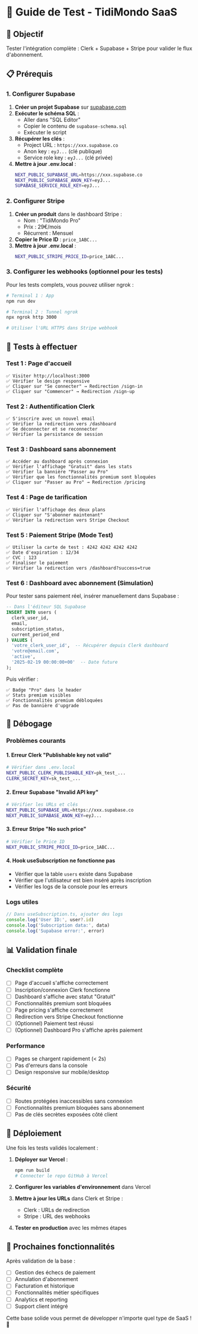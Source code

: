 # 🧪 Guide de Test - TidiMondo SaaS

## 🎯 Objectif
Tester l'intégration complète : Clerk + Supabase + Stripe pour valider le flux d'abonnement.

## 📋 Prérequis

### 1. Configurer Supabase
1. **Créer un projet Supabase** sur [supabase.com](https://supabase.com)
2. **Exécuter le schéma SQL** :
   - Aller dans "SQL Editor" 
   - Copier le contenu de `supabase-schema.sql`
   - Exécuter le script
3. **Récupérer les clés** :
   - Project URL : `https://xxx.supabase.co`
   - Anon key : `eyJ...` (clé publique)
   - Service role key : `eyJ...` (clé privée)
4. **Mettre à jour .env.local** :
   ```bash
   NEXT_PUBLIC_SUPABASE_URL=https://xxx.supabase.co
   NEXT_PUBLIC_SUPABASE_ANON_KEY=eyJ...
   SUPABASE_SERVICE_ROLE_KEY=eyJ...
   ```

### 2. Configurer Stripe
1. **Créer un produit** dans le dashboard Stripe :
   - Nom : "TidiMondo Pro"
   - Prix : 29€/mois
   - Récurrent : Mensuel
2. **Copier le Price ID** : `price_1ABC...`
3. **Mettre à jour .env.local** :
   ```bash
   NEXT_PUBLIC_STRIPE_PRICE_ID=price_1ABC...
   ```

### 3. Configurer les webhooks (optionnel pour les tests)
Pour les tests complets, vous pouvez utiliser ngrok :
```bash
# Terminal 1 : App
npm run dev

# Terminal 2 : Tunnel ngrok
npx ngrok http 3000

# Utiliser l'URL HTTPS dans Stripe webhook
```

## 🚀 Tests à effectuer

### Test 1 : Page d'accueil
```
✅ Visiter http://localhost:3000
✅ Vérifier le design responsive
✅ Cliquer sur "Se connecter" → Redirection /sign-in
✅ Cliquer sur "Commencer" → Redirection /sign-up
```

### Test 2 : Authentification Clerk
```
✅ S'inscrire avec un nouvel email
✅ Vérifier la redirection vers /dashboard
✅ Se déconnecter et se reconnecter
✅ Vérifier la persistance de session
```

### Test 3 : Dashboard sans abonnement
```
✅ Accéder au dashboard après connexion
✅ Vérifier l'affichage "Gratuit" dans les stats
✅ Vérifier la bannière "Passer au Pro"
✅ Vérifier que les fonctionnalités premium sont bloquées
✅ Cliquer sur "Passer au Pro" → Redirection /pricing
```

### Test 4 : Page de tarification
```
✅ Vérifier l'affichage des deux plans
✅ Cliquer sur "S'abonner maintenant"
✅ Vérifier la redirection vers Stripe Checkout
```

### Test 5 : Paiement Stripe (Mode Test)
```
✅ Utiliser la carte de test : 4242 4242 4242 4242
✅ Date d'expiration : 12/34
✅ CVC : 123
✅ Finaliser le paiement
✅ Vérifier la redirection vers /dashboard?success=true
```

### Test 6 : Dashboard avec abonnement (Simulation)
Pour tester sans paiement réel, insérer manuellement dans Supabase :
```sql
-- Dans l'éditeur SQL Supabase
INSERT INTO users (
  clerk_user_id, 
  email, 
  subscription_status, 
  current_period_end
) VALUES (
  'votre_clerk_user_id',  -- Récupérer depuis Clerk dashboard
  'votre@email.com',
  'active',
  '2025-02-19 00:00:00+00'  -- Date future
);
```

Puis vérifier :
```
✅ Badge "Pro" dans le header
✅ Stats premium visibles
✅ Fonctionnalités premium débloquées
✅ Pas de bannière d'upgrade
```

## 🔧 Débogage

### Problèmes courants

#### 1. Erreur Clerk "Publishable key not valid"
```bash
# Vérifier dans .env.local
NEXT_PUBLIC_CLERK_PUBLISHABLE_KEY=pk_test_...
CLERK_SECRET_KEY=sk_test_...
```

#### 2. Erreur Supabase "Invalid API key"
```bash
# Vérifier les URLs et clés
NEXT_PUBLIC_SUPABASE_URL=https://xxx.supabase.co
NEXT_PUBLIC_SUPABASE_ANON_KEY=eyJ...
```

#### 3. Erreur Stripe "No such price"
```bash
# Vérifier le Price ID
NEXT_PUBLIC_STRIPE_PRICE_ID=price_1ABC...
```

#### 4. Hook useSubscription ne fonctionne pas
- Vérifier que la table `users` existe dans Supabase
- Vérifier que l'utilisateur est bien inséré après inscription
- Vérifier les logs de la console pour les erreurs

### Logs utiles
```javascript
// Dans useSubscription.ts, ajouter des logs
console.log('User ID:', user?.id)
console.log('Subscription data:', data)
console.log('Supabase error:', error)
```

## 📊 Validation finale

### Checklist complète
- [ ] Page d'accueil s'affiche correctement
- [ ] Inscription/connexion Clerk fonctionne
- [ ] Dashboard s'affiche avec statut "Gratuit"
- [ ] Fonctionnalités premium sont bloquées
- [ ] Page pricing s'affiche correctement
- [ ] Redirection vers Stripe Checkout fonctionne
- [ ] (Optionnel) Paiement test réussi
- [ ] (Optionnel) Dashboard Pro s'affiche après paiement

### Performance
- [ ] Pages se chargent rapidement (< 2s)
- [ ] Pas d'erreurs dans la console
- [ ] Design responsive sur mobile/desktop

### Sécurité
- [ ] Routes protégées inaccessibles sans connexion
- [ ] Fonctionnalités premium bloquées sans abonnement
- [ ] Pas de clés secrètes exposées côté client

## 🚀 Déploiement

Une fois les tests validés localement :

1. **Déployer sur Vercel** :
   ```bash
   npm run build
   # Connecter le repo GitHub à Vercel
   ```

2. **Configurer les variables d'environnement** dans Vercel

3. **Mettre à jour les URLs** dans Clerk et Stripe :
   - Clerk : URLs de redirection
   - Stripe : URL des webhooks

4. **Tester en production** avec les mêmes étapes

## 🎯 Prochaines fonctionnalités

Après validation de la base :
- [ ] Gestion des échecs de paiement
- [ ] Annulation d'abonnement
- [ ] Facturation et historique
- [ ] Fonctionnalités métier spécifiques
- [ ] Analytics et reporting
- [ ] Support client intégré

Cette base solide vous permet de développer n'importe quel type de SaaS ! 🚀